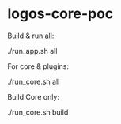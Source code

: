 # logos-core-poc

Build & run all:

./run_app.sh all

For core & plugins:

./run_core.sh all

Build Core only:

./run_core.sh build
